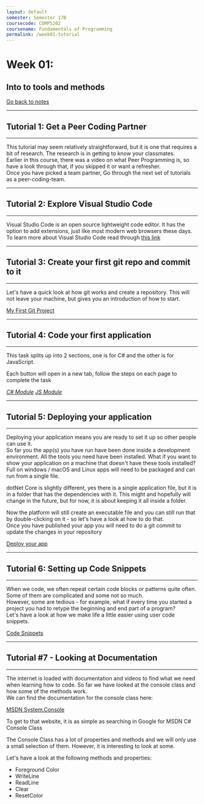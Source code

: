 ```yaml
---
layout: default
semester: Semester 17B
coursecode: COMP5202
coursename: Fundamentals of Programming
permalink: /week01-tutorial
---
```


# Week 01:
## Into to tools and methods

<a href="/COMP5202/week01-index" class="btn btn-warning">Go back to notes</a> 

---

## Tutorial 1: Get a Peer Coding Partner

---

This tutorial may seem relatively straightforward, but it is one that requires a bit of research. The research is in getting to know your classmates.  
Earlier in this course, there was a video on what Peer Programming is, so have a look through that, if you skipped it or want a refresher.  
Once you have picked a team partner, Go through the next set of tutorials as a peer-coding-team.  

---

## Tutorial 2: Explore Visual Studio Code

---

Visual Studio Code is an open source lightweight code editor. It has the option to add extensions, just like most modern web browsers these days. To learn more about Visual Studio Code read through <a href="//to-bcs.nz//Toolbox/VSCode/walkthrough" target="_blank">this link</a>
<br>


---

## Tutorial 3: Create your first git repo and commit to it

---

Let's have a quick look at how git works and create a repository.
This will not leave your machine, but gives you an introduction of how to start.

<a href="//to-bcs.nz/Toolbox/Git/first-git" target="_blank">My First Git Project</a>

---

## Tutorial 4: Code your first application

---

This task splits up into 2 sections, one is for C# and the other is for JavaScript.

Each button will open in a new tab, follow the steps on each page to complete the task

<a href="./week01-csharp" target="_blank" class="iconlrg btn btn-info"><i class="devicon-csharp-plain">  C# Module</i></a>
<a href="./week01-javascript" target="_blank" class="iconlrg btn btn-warning"><i class="devicon-javascript-plain">  JS Module</i></a>

---

## Tutorial 5: Deploying your application

---

Deploying your application means you are ready to set it up so other people can use it.  
So far you the app(s) you have run have been done inside a development environment. All the tools you need have been installed. What if you want to show your application on a machine that doesn't have these tools installed?  
Full on windows / macOS and Linux apps will need to be packaged and can run from a single file.  

dotNet Core is slightly different, yes there is a single application file, but it is in a folder that has the dependencies with it. This might and hopefully will change in the future, but for now, it is about keeping it all inside a folder.  

Now the platform will still create an executable file and you can still run that by double-clicking on it - so let's have a look at how to do that.  
Once you have published your app you will need to do a git commit to update the changes in your repository  

<a href="//to-bcs.nz/DotNetCore/dotnet-core-deploy" target="_blank">Deploy your app</a>

---

## Tutorial 6: Setting up Code Snippets

---

When we code, we often repeat certain code blocks or patterns quite often. Some of them are complicated and some not so much.  
However, some are tedious - for example, what if every time you started a project you had to retype the beginning and end part of a program?  
Let's have a look at how we make life a little easier using user code snippets.  

<a href="//to-bcs.nz/VSCode/code-snippet" target="_blank">Code Snippets</a>

---

## Tutorial #7 - Looking at Documentation

---

The internet is loaded with documentation and videos to find what we need when learning how to code.
So far we have looked at the console class and how some of the methods work.  
We can find the documentation for the console class here:  

<a href="https://msdn.microsoft.com/en-us/library/system.console(v=vs.110).aspx" target="_blank">MSDN System.Console</a>

To get to that website, it is as simple as searching in Google for MSDN C# Console Class

The Console Class has a lot of properties and methods and we will only use a small selection of them. However, it is interesting to look at some.

Let's have a look at the following methods and properties:
* Foreground Color
* WriteLine
* ReadLine
* Clear
* ResetColor